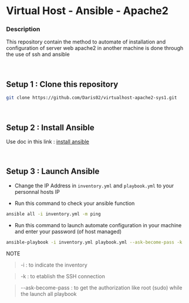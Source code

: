 # __Virtual Host - Ansible - Apache2__
### __Description__
This repository contain the method to automate of
installation and configuration of server web apache2
in another machine is done through the use of ssh and
ansible

&nbsp;
## Setup 1 : Clone this repository
```sh
git clone https://github.com/Daris02/virtualhost-apache2-sys1.git
```

&nbsp;
## Setup 2 : Install  Ansible
Use doc in this link : [install ansible](https://docs.ansible.com/ansible/latest/installation_guide/intro_installation.html)

&nbsp;
## Setup 3 : Launch Ansible

- Change the IP Address in `inventory.yml` and `playbook.yml` to your personnal hosts IP

- Run this command to check your ansible function
```sh
ansible all -i inventory.yml -m ping
``` 
<!-- output: ![alt-img](/image/img1.png) -->

- Run this command to launch automate configuration in your machine and enter your password (of host managed)
```sh
ansible-playbook -i inventory.yml playbook.yml --ask-become-pass -k
```
NOTE
>-i : to indicate the inventory 

>-k : to etablish the SSH connection

>--ask-become-pass : to get the authorization like root (sudo) while the launch all playbook

